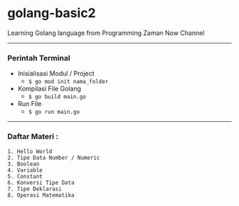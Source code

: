 # golang-basic2
Learning Golang language from Programming Zaman Now Channel

---

### Perintah Terminal
- Inisialisasi Modul / Project
     - `$ go mod init nama_folder`
- Kompilasi File Golang
     - `$ go build main.go`
- Run File 
     - `$ go run main.go`

---
### Daftar Materi :

```
1. Hello World
2. Tipe Data Number / Numeric
3. Boolean
4. Variable
5. Constant
6. Konversi Tipe Data
7. Tipe Deklarasi
8. Operasi Matematika
```